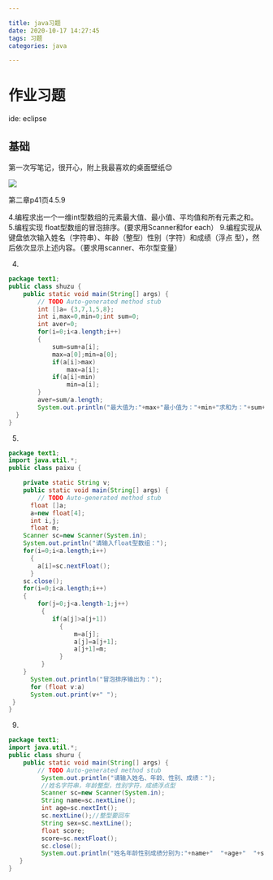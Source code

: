 ```yaml
---

title: java习题
date: 2020-10-17 14:27:45
tags: 习题 
categories: java

---
```


# 作业习题

ide: eclipse

## 基础

第一次写笔记，很开心，附上我最喜欢的桌面壁纸:blush:

![](C:\Users\Dina\Desktop\QQ图片20201011142225.jpg)

第二章p41页4.5.9

4.编程求出一个一维int型数组的元素最大值、最小值、平均值和所有元素之和。
5.编程实现 float型数组的冒泡排序。(要求用Scanner和for each） 
9.编程实现从键盘依次输入姓名（字符串）、年龄（整型）性别（字符）和成绩（浮点
型），然后依次显示上述内容。（要求用scanner、布尔型变量）

4.

```java
package text1;
public class shuzu {
    public static void main(String[] args) {
		// TODO Auto-generated method stub
		int []a= {3,7,1,5,8};
		int i,max=0,min=0;int sum=0;
		int aver=0;
		for(i=0;i<a.length;i++)
		{   
            sum=sum+a[i];
			max=a[0];min=a[0];
			if(a[i]>max)
			    max=a[i];
			if(a[i]<min)
				min=a[i];
		}
		aver=sum/a.length;
        System.out.println("最大值为:"+max+"最小值为："+min+"求和为："+sum+"平均值为："+aver);	
  }
}

```

5.

```java
package text1;
import java.util.*;
public class paixu {

	private static String v;
    public static void main(String[] args) {
		// TODO Auto-generated method stub
      float []a;
      a=new float[4];
      int i,j;
      float m;
    Scanner sc=new Scanner(System.in);
    System.out.println("请输入float型数组：");
    for(i=0;i<a.length;i++)
      {	  
        a[i]=sc.nextFloat();
      }
    sc.close();
    for(i=0;i<a.length;i++)
    {
        for(j=0;j<a.length-1;j++)
    	 { 
            if(a[j]>a[j+1])
    		  { 
                  m=a[j];
    	          a[j]=a[j+1];
    	          a[j+1]=m;
    		  } 
    	 }
    }
      System.out.println("冒泡排序输出为：");
      for (float v:a)
      System.out.print(v+" ");
 }
}

```

9.

```java
package text1;
import java.util.*;
public class shuru {
    public static void main(String[] args) {
		// TODO Auto-generated method stub
	     System.out.println("请输入姓名、年龄、性别、成绩：");
	     //姓名字符串，年龄整型，性别字符，成绩浮点型
	     Scanner sc=new Scanner(System.in);
	     String name=sc.nextLine();
	     int age=sc.nextInt(); 
	     sc.nextLine();//整型要回车
	     String sex=sc.nextLine();
	     float score;
	     score=sc.nextFloat();
	     sc.close();
	     System.out.println("姓名年龄性别成绩分别为:"+name+"  "+age+"  "+sex+"  "+score);
   }
}
```

